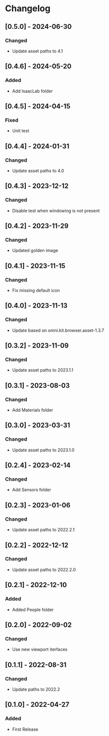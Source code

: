 # Changelog

## [0.5.0] - 2024-06-30

### Changed

- Update asset paths to 4.1

## [0.4.6] - 2024-05-20

### Added

- Add IsaacLab folder

## [0.4.5] - 2024-04-15

### Fixed

- Unit test

## [0.4.4] - 2024-01-31

### Changed

- Update asset paths to 4.0

## [0.4.3] - 2023-12-12

### Changed

- Disable test when windowing is not present

## [0.4.2] - 2023-11-29

### Changed

- Updated golden image

## [0.4.1] - 2023-11-15

### Changed

- Fix missing default icon

## [0.4.0] - 2023-11-13

### Changed

- Update based on omni.kit.browser.asset-1.3.7

## [0.3.2] - 2023-11-09

### Changed

- Update asset paths to 2023.1.1

## [0.3.1] - 2023-08-03

### Changed

- Add Materials folder

## [0.3.0] - 2023-03-31

### Changed

- Update asset paths to 2023.1.0

## [0.2.4] - 2023-02-14

### Changed

- Add Sensors folder

## [0.2.3] - 2023-01-06

### Changed

- Update asset paths to 2022.2.1

## [0.2.2] - 2022-12-12

### Changed

- Update asset paths to 2022.2.0

## [0.2.1] - 2022-12-10

### Added
- Added People folder

## [0.2.0] - 2022-09-02

### Changed
- Use new viewport iterfaces

## [0.1.1] - 2022-08-31

### Changed
- Update paths to 2022.2

## [0.1.0] - 2022-04-27

### Added
- First Release
